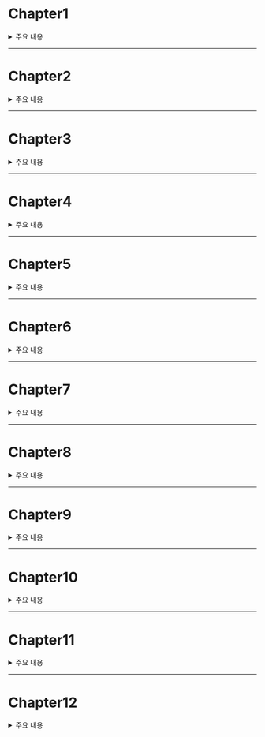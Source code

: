 # Chapter1

<details><summary>주요 내용
</summary>

  ## Hello, World!
  
- 클래스에서 완전히 독립된 함수를 가질 수 있으며 이를 **패키지 레벨 함수**라고 한다
- 타입을 맨 끝에 적는다 
  
```kotlin
  fun main(){
    println("Hello World!")
  }
  
  fun add(a : Int, b : Int) : Int {
    return a+b
  }
```

</details>

---


# Chapter2
<details><summary>주요 내용
</summary>

## 표현식(Expression)
 - 하나의 값으로 수렴하는 수식 뭉치를 **표현식**이라고 한다
 - 코틀린에서는 표현식이 단독으로 오는 것을 허용한다
  
```kotlin 
  fun main(args: Array<String>) : Unit{
    53 + 62 - 126
  }
  
  fun main(args: Array<String>) : Unit{
    println(53 +
          62
          -126) 
  //가능하다
  }
  
  
```
  
  
  
</details>


---


# Chapter3
<details><summary>주요 내용
</summary>

## 변수(Variable)
  
```kotlin
fun main(args:Array<String>) : Unit {
    var total : Int
    total = 0

    val a : Int = 10 + 53 - 7
    println(a)

    val b : Int = 43 + 75 + a
    println(b)

    total = a + b
    println(total)
}
  
  
```

- 식별자 규칙 

 |형태|이름|
 |---|---|
 |anyVariableName | 낙타 표기법(Camel Case) | 
 |AnyVariableName| 파스칼 표기법(Pascal Case) |
 |any_variable_name| 뱀 표기법(Snake Case) | 
 
- 코틀린은 **Camel Case를 주로 사용**한다 
 
- 코틀린은 자바와 달리 원시(Primitive) 타입이 없다. 즉, 코틀린에서는 Int와 같은 기본 타입들도 모두 클래스이다
  

- var은 일반 변수, val은 final 변수(불변 변수라고 하며 Immutable Variable)이다
  
</details>


---



# Chapter4
<details><summary>주요 내용
</summary>

## 리터럴의 타입

```kotlin
fun main(){
    val variable = 10 + 12 - 5 // 자동으로 타입을 유추한다
    println(variable)
 }
  
 ```
- 변수를 선언과 동시에 초기화하는 경우에 한해, 저장하려는 표현식으로부터 **타입을 추론**한다. 그래서 : Int와 같이 자료형을 표현해주는 코드를 생략할 수 있다  
  
</details>



---




# Chapter5
<details><summary>주요 내용
</summary>

## 산술 연산자(Arithmetic Operator) 

```kotlin
  fun main(){
    val num : Int = 15 -4 * 3
    val num2 : Int = 65%7
    val num3 : Double = 7.5/5 + 22.25
    val num4 : Double = num/num2 + 0.7

    println(num)
    println(num2)
    println(num3)
    println(num4)
}
```  
  
- `3/2 + 0.7` : 3과 2는 Int이기 때문에 1이 나오고 그 뒤에 0.7이 더해져 그때 Double이 된다
  
- 코틀린은 자바보다 더 **타입 체크에 엄격**하다 Double 타입의 변수에 Int 타입의 값을 저장할 수 없다  
- 또한, Double 타입의 변수에는 Double 타입인 표현식만 저장이 가능하므로 표현식이 조금 수정되어야 한다 (Int.toDouble()도 가능하다)
  
``` kotlin
  fun main(){
    val number : Int = 10 
    val num : Double = 15 + 7 / 2   //error
    val num2 : Double = 15.0 +7 / 2   // ok
    val num3 : Double = number.toDouble() + 7 / 2   //ok. 주의)number 자체가 변하는 것은 아니다
  }
```
  

  
  
</details>



---





# Chapter6
<details><summary>주요 내용
</summary>

## 증감 연산자(Increment & Decrement Operator)

```kotlin
  fun main(){
    var a = 10
    var b = 5
    println(a++ + b) // 15
    println(a) // 11
    println(--b) // 4
}
  
```  
 - 증감 연산자는 실제로 변수 값을 바꾸기 때문에 val이 아닌 var로 선언한다 
  
</details>



---




# Chapter7
<details><summary>주요 내용
</summary>

## 비트 연산자(Bitwise Operator) 
  
|형태|의미|자바에 대응하는 연산자|
|---|---|---|
|15 and 7|15와 7을 비트 단위로 and  연산|15 & 7|
|5 or 2 |5와 2를 비트 단위로 or 연산|15\|2 |
|15 xor 5|15와 5를 비트 단위로 xor 연산| 15^5|
|32767.inv()|32767을 비트 단위로 반전|~32767|
|1 shl 3|1을 왼쪽으로 3칸 시프트|1 <<3|
|8 shl 1|8을 오른쪽으로 1칸 시프트| 8 >> 1|
|~17 ushr 2|부호를 유지한채 -17을 오른쪽으로 2칸 시프트 | - 17>>>2|  
  
```kotlin
  fun main(){
    println(15 and 7) // 7
    println(5 or 2)   // 7
    println(15 xor 5) // 10
    println(32767.inv()) // -32768
    println(1 shl 3) //8
    println(8 shr 1) // 4
    println(-17 ushr 2) // 1073741819
}
```  
  
  
</details>



---




# Chapter8
<details><summary>주요 내용
</summary>

## 정수 타입과 실수 타입

|종류| 타입 | 용량(단위:Byte) | 저장 가능 범위 |
|---|---|---|---|
|정수 타입| Byte | 1| -128~127|
|| Short|2|-3만 2768~3만 2767|
|| Int|4|-21억 4748만 3648~21억 4748만 3647|
|| Long|8|-922경 3372조 0368억 5477만 5808~922경 3372조 0368억 5477만 5807|
|실수 타입|Float|4|1.410-45~3.40282351038|
||Double|8|4.910-324~1.797693134862315710308|
 
- 성적 처리 프로그램처럼 매우 작은 수를 처리할 때는 학생 개개인의 점수(0~100)를 Byte 타입으로 사용해 효율적으로 용량을 사용한다 
  
 ## 컴퓨터의 실수 표현  
- 컴퓨터는 표현하려는 실수 값을 항상 1.xxxxx 형태로 만든다
- 표현하려는 수가 2진수로 1011.1001일 경우 1.0111001로 변환하고 뒤에 2^-3을 곱해 소수점의 위치를 왼쪽으로 3칸 이동시킨다. 이때 유효숫자인 10111001와 지수 부분인 -3만을 저장한다 
- 이를 **부동소수점(Floating Point)** 방식이라고 한다
  
  
  
```kotlin
  fun main(){
    val a : Byte = 125
    val b : Short = (100+200) * 100
    var c : Int = 12_4354_6538
    c = 0xFF_88_88
    c = 0b01010010_01100011_01110101_01000101
    var d:Long = -543_7847_3984_7238_4723

    c = a+b
    d = c+10L

    var e: Float = 67.6f
    val f : Double = 658.456
    e = (e + f).toFloat()
    println(e)
}
```  

- 정수 리터럴이 **0x** 로 시작하면, 뒤이어 오는 수가 16진수로 인식된다. 
- 정수 리터럴이 **0b** 로 시작하면, 뒤이어 오는 수가 2진수로 인식된다. 
  
- Int 타입보다 작은 정수 타입들(Byte, Short)끼리 **어떤 산술 연산을 해도 무조건 Int 타입이 나온다** . 즉, Byte + Byte, Short - Short, Short / Byte 모두 Int 타입이 된다  
  
- 정수 리터럴 뒤에 L을 붙이면, 그 리터럴은 수의 크기에 상관 없이 무조건 Long 타입이 된다
  실수 리터럴 뒤에 f를 붙이면 그 리터럴은 Float 타입이 된다
  
</details>





---





# Chapter9
<details><summary>주요 내용
</summary>


## 실수 타입의 함정
  
```kotlin
  
  fun main(){
    println(0.1f+0.1f+0.1f) //0.3
    println(0.1f+0.1f+0.1f+0.1f+0.1f+0.1f+0.1f+0.1f+0.1f+0.1f) // 1.00000001 -> 엉뚱한 값이 나온다
    println(0.1f*10) // 1.0
}
```  
 
  - 실수 값은 2신수 유효숫자로 표현되기 때문에 **상황에 따라 정확한 값을 가리킬 수 없다**
  
  
  
</details>


---




# Chapter10
<details><summary>주요 내용
</summary>

## 문자 타입
  
```kotlin
  
  fun main(args:Array<String>) : Unit {
    var ch : Char = 'A'
    println(ch) //A

    ch = '\uAC00'
    println(ch) //가

    ch = '한'
    println(ch.toInt()) //54620
    println(ch.code) // -> code로 바뀌었다 
}
  
```
  
 - 코틀린에서는 **유니코드(Unicode)** 를 사용한다
 - 유니코드의 범위는 0~65535이다 

  
  
  
</details>


---




# Chapter11
<details><summary>주요 내용
</summary>


## 문자열(String)
  
  ```kotlin
  
  fun main(){
    var str: String = "Hello"
    println(str) // Hello

    str = str + "\nKotlin!"
    println(str) // Hello\nKotlin

    println(str[8]) //t

    val num = 10 * 5 + 3
    println(str + num) //Hello\nKotlin!53
}
  
  ```
  
  - +연산자의 양 피연산자가 String 타입이면, 왼쪽의 문자열에 오른쪽의 문자열을 덧붙이는 concat 연산을 한다 
  
  `println("Great"[1]) ` : r이 출력된다
  
  
  - String과 String이 아닌 값을 + 연산자로 연결하면, String이 아닌 값을 String으로 변환한 뒤 서로 합친다.
  
</details>

---


# Chapter12
<details><summary>주요 내용
</summary>

## 문자열 안에 표현식의 값을 집어넣기 
- **$ 키워트**를 사용하며, $ 뒤에 변수 이름을 적으면 해당 부분은 변수의 값으로 대체된다
- $ 자체를 출력하고자 할 때는 \$를 대신 사용한다
  
  ```kotlin
  fun main(){
    val a : Int = 10
    val b = 20

    println("a의 값: $a")
    println("b의 값: $b")

    println("a+b의 값 = ${a+b}")
}
  
  ```
  
  
</details>

---


# Chapter13
<details><summary>주요 내용
</summary>



  
  
  
</details>

---


# Chapter14
<details><summary>주요 내용
</summary>



  
  
  
</details>




---


# Chapter15
<details><summary>주요 내용
</summary>



  
  
  
</details>





---


# Chapter16
<details><summary>주요 내용
</summary>



  
  
  
</details>





---


# Chapter17
<details><summary>주요 내용
</summary>



  
  
  
</details>





---


# Chapter18
<details><summary>주요 내용
</summary>



  
  
  
</details>



---


# Chapter19
<details><summary>주요 내용
</summary>



  
  
  
</details>



---


# Chapter20
<details><summary>주요 내용
</summary>



  
  
  
</details>
